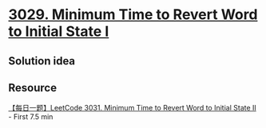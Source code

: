 # [3029. Minimum Time to Revert Word to Initial State I](https://leetcode.com/problems/minimum-time-to-revert-word-to-initial-state-i/description/)

## Solution idea

## Resource
[【每日一题】LeetCode 3031. Minimum Time to Revert Word to Initial State II](https://www.youtube.com/watch?v=ySjzFSCqLBI&ab_channel=HuifengGuan) - First 7.5 min